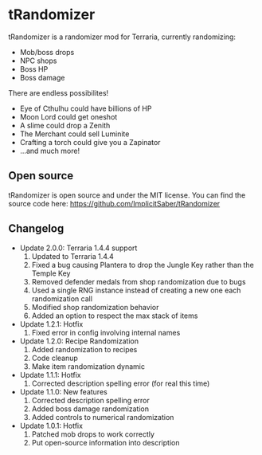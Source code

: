 # tRandomizer
tRandomizer is a randomizer mod for Terraria, currently randomizing:
- Mob/boss drops
- NPC shops
- Boss HP
- Boss damage

There are endless possibilites!
- Eye of Cthulhu could have billions of HP
- Moon Lord could get oneshot
- A slime could drop a Zenith
- The Merchant could sell Luminite
- Crafting a torch could give you a Zapinator
- ...and much more!
## Open source
tRandomizer is open source and under the MIT license. You can find the source code here: https://github.com/ImplicitSaber/tRandomizer
## Changelog
- Update 2.0.0: Terraria 1.4.4 support
	1. Updated to Terraria 1.4.4
	2. Fixed a bug causing Plantera to drop the Jungle Key rather than the Temple Key
	3. Removed defender medals from shop randomization due to bugs
	4. Used a single RNG instance instead of creating a new one each randomization call
	5. Modified shop randomization behavior
	6. Added an option to respect the max stack of items
- Update 1.2.1: Hotfix
	1. Fixed error in config involving internal names
- Update 1.2.0: Recipe Randomization
	1. Added randomization to recipes
	2. Code cleanup
	3. Make item randomization dynamic
- Update 1.1.1: Hotfix
	1. Corrected description spelling error (for real this time)
- Update 1.1.0: New features
	1. Corrected description spelling error
	2. Added boss damage randomization
	3. Added controls to numerical randomization
- Update 1.0.1: Hotfix
	1. Patched mob drops to work correctly
	2. Put open-source information into description
